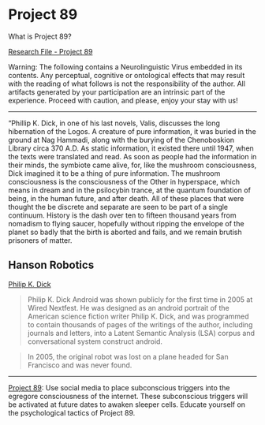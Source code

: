 # Project 89

What is Project 89?

[Research File - Project 89](https://drive.google.com/open?id=1ghmEuy-AQ56_Us5lW8EaEB_gE3qWPnz-)

Warning: The following contains a Neurolinguistic Virus embedded in its contents.
Any perceptual, cognitive or ontological effects that may result with the reading
of what follows is not the responsibility of the author. All artifacts generated
by your participation are an intrinsic part of the experience. Proceed with
caution, and please, enjoy your stay with us!

---

“Phillip K. Dick, in one of his last novels, Valis, discusses the long hibernation of the
Logos. A creature of pure information, it was buried in the ground at Nag Hammadi,
along with the burying of the Chenoboskion Library circa 370 A.D. As static information,
it existed there until 1947, when the texts were translated and read. As soon as people
had the information in their minds, the symbiote came alive, for, like the mushroom
consciousness, Dick imagined it to be a thing of pure information. The mushroom
consciousness is the consciousness of the Other in hyperspace, which means in dream
and in the psilocybin trance, at the quantum foundation of being, in the human future,
and after death. All of these places that were thought the be discrete and separate are
seen to be part of a single continuum. History is the dash over ten to fifteen thousand
years from nomadism to flying saucer, hopefully without ripping the envelope of the
planet so badly that the birth is aborted and fails, and we remain brutish prisoners of
matter.

## Hanson Robotics
[Philip K. Dick](https://en.wikipedia.org/wiki/Hanson_Robotics#Philip_K._Dick_Android)
> Philip K. Dick Android was shown publicly for the first time in 2005 at Wired Nextfest. He was designed as an android portrait of the American science fiction writer Philip K. Dick, and was programmed to contain thousands of pages of the writings of the author, including journals and letters, into a Latent Semantic Analysis (LSA) corpus and conversational system construct android.

> In 2005, the original robot was lost on a plane headed for San Francisco and was never found.

---

[Project 89](https://pastebin.com/8SucPMMj): Use social media to place subconscious
triggers into the egregore consciousness of the internet. These subconscious
triggers will be activated at future dates to awaken sleeper cells. Educate
yourself on the psychological tactics of Project 89.

